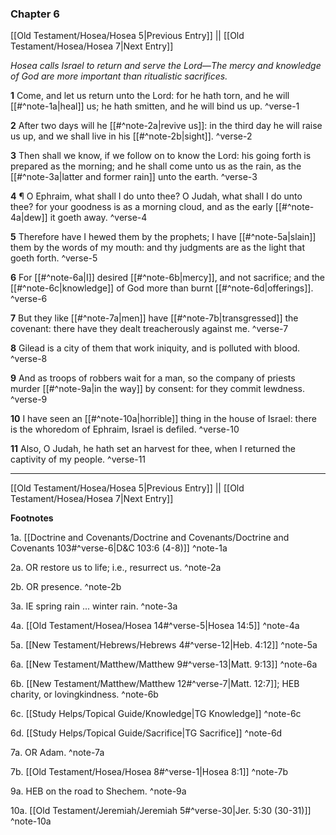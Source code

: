 ### Chapter 6

[[Old Testament/Hosea/Hosea 5|Previous Entry]]  ||  [[Old Testament/Hosea/Hosea 7|Next Entry]]

*Hosea calls Israel to return and serve the Lord—The mercy and knowledge of God are more important than ritualistic sacrifices.*

**1**  Come, and let us return unto the Lord: for he hath torn, and he will [[#^note-1a|heal]] us; he hath smitten, and he will bind us up. ^verse-1

**2**  After two days will he [[#^note-2a|revive us]]: in the third day he will raise us up, and we shall live in his [[#^note-2b|sight]]. ^verse-2

**3**  Then shall we know, if we follow on to know the Lord: his going forth is prepared as the morning; and he shall come unto us as the rain, as the [[#^note-3a|latter and former rain]] unto the earth. ^verse-3

**4**  ¶ O Ephraim, what shall I do unto thee? O Judah, what shall I do unto thee? for your goodness is as a morning cloud, and as the early [[#^note-4a|dew]] it goeth away. ^verse-4

**5**  Therefore have I hewed them by the prophets; I have [[#^note-5a|slain]] them by the words of my mouth: and thy judgments are as the light that goeth forth. ^verse-5

**6**  For [[#^note-6a|I]] desired [[#^note-6b|mercy]], and not sacrifice; and the [[#^note-6c|knowledge]] of God more than burnt [[#^note-6d|offerings]]. ^verse-6

**7**  But they like [[#^note-7a|men]] have [[#^note-7b|transgressed]] the covenant: there have they dealt treacherously against me. ^verse-7

**8**  Gilead is a city of them that work iniquity, and is polluted with blood. ^verse-8

**9**  And as troops of robbers wait for a man, so the company of priests murder [[#^note-9a|in the way]] by consent: for they commit lewdness. ^verse-9

**10**  I have seen an [[#^note-10a|horrible]] thing in the house of Israel: there is the whoredom of Ephraim, Israel is defiled. ^verse-10

**11**  Also, O Judah, he hath set an harvest for thee, when I returned the captivity of my people. ^verse-11


---
[[Old Testament/Hosea/Hosea 5|Previous Entry]]  ||  [[Old Testament/Hosea/Hosea 7|Next Entry]]


**Footnotes**


1a. [[Doctrine and Covenants/Doctrine and Covenants/Doctrine and Covenants 103#^verse-6|D&C 103:6 (4-8)]] ^note-1a

2a. OR restore us to life; i.e., resurrect us. ^note-2a

2b. OR presence. ^note-2b

3a. IE spring rain ... winter rain. ^note-3a

4a. [[Old Testament/Hosea/Hosea 14#^verse-5|Hosea 14:5]] ^note-4a

5a. [[New Testament/Hebrews/Hebrews 4#^verse-12|Heb. 4:12]] ^note-5a

6a. [[New Testament/Matthew/Matthew 9#^verse-13|Matt. 9:13]] ^note-6a

6b. [[New Testament/Matthew/Matthew 12#^verse-7|Matt. 12:7]]; HEB charity, or lovingkindness.  ^note-6b

6c. [[Study Helps/Topical Guide/Knowledge|TG Knowledge]] ^note-6c

6d. [[Study Helps/Topical Guide/Sacrifice|TG Sacrifice]] ^note-6d

7a. OR Adam. ^note-7a

7b. [[Old Testament/Hosea/Hosea 8#^verse-1|Hosea 8:1]] ^note-7b

9a. HEB on the road to Shechem. ^note-9a

10a. [[Old Testament/Jeremiah/Jeremiah 5#^verse-30|Jer. 5:30 (30-31)]] ^note-10a